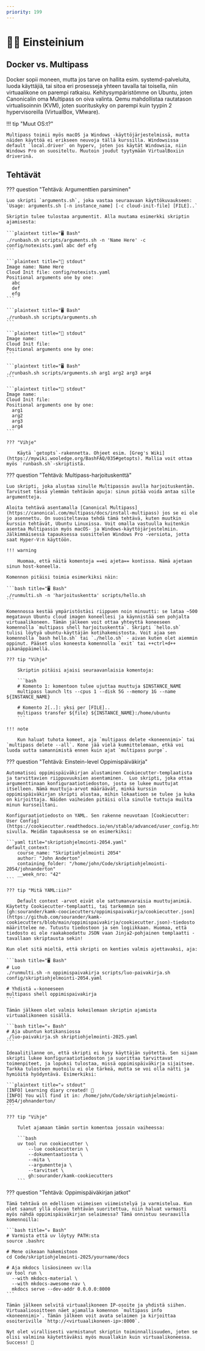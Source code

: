 ```yaml
---
priority: 199
---
```


# 👨‍🔬 Einsteinium

## Docker vs. Multipass

Docker sopii moneen, mutta jos tarve on hallita esim. systemd-palveluita, luoda käyttäjiä, tai sitoa eri prosesseja yhteen tavalla tai toisella, niin virtuaalikone on parempi ratkaisu. Kehitysympäristömme on Ubuntu, joten Canonicalin oma Multipass on oiva valinta. Qemu mahdollistaa rautatason virtualisoinnin (KVM), joten suorituskyky on parempi kuin tyypin 2 hypervisoreilla (VirtualBox, VMware).

!!! tip "Muut OS:t?"

    Multipass toimii myös macOS ja Windows -käyttöjärjestelmissä, mutta näiden käyttöä ei erikseen neuvoja tällä kurssilla. Windowsissa default `local.driver` on hyperv, joten jos käytät Windowsia, niin Windows Pro on suositeltu. Muutoin joudut tyytymään VirtualBoxiin driverinä.

## Tehtävät

??? question "Tehtävä: Argumenttien parsiminen"

    Luo skripti `arguments.sh`, joka vastaa seuraavaan käyttökuvaukseen: `Usage: arguments.sh [-n instance_name] [-c cloud-init-file] [FILE]..`
    
    Skriptin tulee tulostaa argumentit. Alla muutama esimerkki skriptin ajamisesta:

    ```plaintext title="🖥️ Bash"
    ./runbash.sh scripts/arguments.sh -n 'Name Here' -c config/notexists.yaml abc def efg
    ```

    ```plaintext title="🐳 stdout"
    Image name: Name Here
    Cloud Init file: config/notexists.yaml
    Positional arguments one by one: 
      abc
      def
      efg
    ```

    ```plaintext title="🖥️ Bash"
    ./runbash.sh scripts/arguments.sh
    ```

    ```plaintext title="🐳 stdout"
    Image name:
    Cloud Init file:
    Positional arguments one by one: 
    ```

    ```plaintext title="🖥️ Bash"
    ./runbash.sh scripts/arguments.sh arg1 arg2 arg3 arg4
    ```

    ```plaintext title="🐳 stdout"
    Image name:
    Cloud Init file:
    Positional arguments one by one:
      arg1
      arg2
      arg3
      arg4
    ```

    ??? "Vihje"

        Käytä `getopts`-rakennetta. Ohjeet esim. [Greg's Wiki](https://mywiki.wooledge.org/BashFAQ/035#getopts). Mallia voit ottaa myös `runbash.sh`-skriptistä.


??? question "Tehtävä: Multipass-harjoituskenttä"

    Luo skripti, joka alustaa sinulle Multipassin avulla harjoituskentän. Tarvitset tässä ylemmän tehtävän apuja: sinun pitää voida antaa sille argumentteja.

    Aloita tehtävä asentamalla [Canonical Multipass](https://canonical.com/multipass/docs/install-multipass) jos se ei ole jo asennettu. On suositeltavaa tehdä tämä tehtävä, kuten muutkin kurssin tehtävät, Ubuntu Linuxissa. Voit omalla vastuulla kuitenkin asentaa Multipassin myös macOS- ja Windows-käyttöjärjestelmiin. Jälkimmäisessä tapauksessa suosittelen Windows Pro -versiota, jotta saat Hyper-V:n käyttöön.

    !!! warning

        Huomaa, että näitä komentoja ==ei ajeta== kontissa. Nämä ajetaan sinun host-koneella.

    Komennon pitäisi toimia esimerkiksi näin:

    ```bash title="🖥️ Bash"
    ./runmulti.sh -n 'harjoituskentta' scripts/hello.sh
    ```

    Komennossa kestää ympäristöstäsi riippuen noin minuutti: se lataa ~500 megatavun Ubuntu cloud imagen koneellesi ja käynnistää sen pohjalta virtuaalikoneen. Tämän jälkeen voit ottaa yhteyttä koneeseen komennolla `multipass shell harjoituskentta`. Skripti `hello.sh` tulisi löytyä ubuntu-käyttäjän kotihakemistosta. Voit ajaa sen komennolla `bash hello.sh` tai `./hello.sh` - aivan kuten olet aiemmin oppinut. Pääset ulos koneesta komennolla `exit` tai ++ctrl+d++ pikanäppäimellä.

    ??? tip "Vihje"

        Skriptin pitäisi ajaisi seuraavanlaisia komentoja:

        ```bash
        # Komento 1: komentoon tulee ujuttaa muuttuja $INSTANCE_NAME
        multipass launch lts --cpus 1 --disk 5G --memory 1G --name ${INSTANCE_NAME}

        # Komento 2[..]: yksi per [FILE]..
        multipass transfer ${file} ${INSTANCE_NAME}:/home/ubuntu
        ```

    !!! note

        Kun haluat tuhota komeet, aja `multipass delete <koneennimi>` tai `multipass delete --all`. Kone jää vielä kummittelemaan, etkä voi luoda uutta samannimistä ennen kuin ajat `multipass purge`.

??? question "Tehtävä: Einstein-level Oppimispäiväkirja"

    Automatisoi oppimispäiväkirjan alustaminen Cookiecutter-templaatista ja tarvittavien riippuvuuksien asentaminen.  Luo skripti, joka ottaa argumenttinaan konfiguraatiotiedoston, josta se lukee muuttujat itselleen. Nämä muuttuja-arvot määräävät, minkä kurssin oppimispäiväkirjan skripti alustaa, mihin lokaatioon se tulee ja kuka on kirjoittaja. Näiden vaiheiden pitäisi olla sinulle tuttuja muilta minun kursseiltani.

    Konfiguraatiotiedosto on YAML. Sen rakenne neuvotaan [Cookiecutter: User Config](https://cookiecutter.readthedocs.io/en/stable/advanced/user_config.html)-sivulla. Meidän tapauksessa se on esimerkiksi:

    ```yaml title="skriptiohjelmointi-2054.yaml"
    default_context:
        course_name: "Skriptiohjelmointi 2054"
        author: "John Anderton"
        containing_folder: "/home/john/Code/skriptiohjelmointi-2054/johnanderton"
        __week_nro: "42"
    ```

    ??? tip "Mitä YAML:iin?"
    
        Default context -arvot eivät ole sattumanvaraisia muuttujanimiä. Käytetty Cookiecutter-templaatti, tai tarkemmin sen [gh:sourander/kamk-coociecutters/oppimispaivakirja/cookiecutter.json](https://github.com/sourander/kamk-cookiecutters/blob/main/oppimispaivakirja/cookiecutter.json)-tiedosto määrittelee ne. Tutustu tiedostoon ja sen logiikkaan. Huomaa, että tiedosto ei ole raakakoodattu JSON vaan Jinja2-pohjainen templaatti - tavallaan skriptausta sekin!

    Kun olet sitä mieltä, että skripti on kenties valmis ajettavaksi, aja:

    ```bash title="🖥️ Bash"
    # Luo
    ./runmulti.sh -n oppimispaivakirja scripts/luo-paivakirja.sh config/skriptiohjelmointi-2054.yaml

    # Yhdistä ☣️-koneeseen
    multipass shell oppimispaivakirja
    ```

    Tämän jälkeen olet valmis kokeilemaan skriptin ajamista virtuaalikoneen sisällä.

    ```bash title="☣️ Bash"
    # Aja ubuntun kotikansiossa
    ./luo-paivakirja.sh skriptiohjelmointi-2025.yaml
    ```

    Ideaalitilanne on, että skripti ei kysy käyttäjän syötettä. Sen sijaan skripti lukee konfiguraatiotiedoston ja suorittaa tarvittavat toimenpiteet, ja lopuksi tulostaa, missä oppimispäiväkirja sijaitsee. Tarkka tulosteen muotoilu ei ole tärkeä, mutta se voi olla nätti ja hymiöitä hyödyntävä. Esimerkiksi:

    ```plaintext title="☣️ stdout"
    [INFO] Learning diary created! 🥳
    [INFO] You will find it in: /home/john/Code/skriptiohjelmointi-2054/johnanderton/
    ```

    ??? tip "Vihje"

        Tulet ajamaan tämän sortin komentoa jossain vaiheessa:

        ```bash
        uv tool run cookiecutter \
            --lue cookiecutterin \
            --dokumentaatiosta \
            --mita \
            --argumentteja \
            --tarvitset \
            gh:sourander/kamk-cookiecutters
        ```

??? question "Tehtävä: Oppimispäiväkirjan jatkot"

    Tämä tehtävä on edellisen viimeisen viimeistelyä ja varmistelua. Kun olet saanut yllä olevan tehtävän suoritettua, niin haluat varmasti myös nähdä oppimispäiväkirjan selaimessa? Tämä onnistuu seuraavilla komennoilla:

    ```bash title="☣️ Bash"
    # Varmista että uv löytyy PATH:sta
    source .bashrc 

    # Mene oikeaan hakemistoon
    cd Code/skriptiohjelmointi-2025/yourname/docs

    # Aja mkdocs lisäosineen uv:lla
    uv tool run \
      --with mkdocs-material \
      --with mkdocs-awesome-nav \
      mkdocs serve --dev-addr 0.0.0.0:8000
    ```

    Tämän jälkeen selvitä virtuaalikoneen IP-osoite ja yhdistä siihen. Virtuaaliosoitteen näet ajamalla komennon `multipass info <koneennimi>`. Tämän jälkeen voit avata selaimen ja kirjoittaa osoiteriville `http://<virtuaalikoneen-ip>:8000`.

    Nyt olet virallisesti varmistanut skriptin toiminnallisuuden, joten se olisi valmiina käytettäväksi myös muuallakin kuin virtuaalikoneessa. Success! 🎉